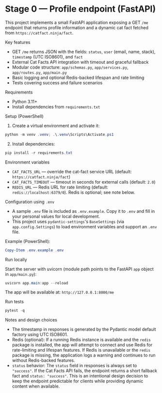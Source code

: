 # Stage 0 — Profile endpoint (FastAPI)

This project implements a small FastAPI application exposing a GET `/me` endpoint that returns profile information and a dynamic cat fact fetched from `https://catfact.ninja/fact`.

Key features

- GET `/me` returns JSON with the fields: `status`, `user` (email, name, stack), `timestamp` (UTC ISO8601), and `fact`
- External Cat Facts API integration with timeout and graceful fallback
- Modular code structure: `app/schemas.py`, `app/services.py`, `app/routes.py`, `app/main.py`
- Basic logging and optional Redis-backed lifespan and rate limiting
- Tests covering success and failure scenarios

Requirements

- Python 3.11+
- Install dependencies from `requirements.txt`

Setup (PowerShell)

1. Create a virtual environment and activate it:

```powershell
python -m venv .venv; .\.venv\Scripts\Activate.ps1
```

2. Install dependencies:

```powershell
pip install -r requirements.txt
```

Environment variables

- `CAT_FACTS_URL` — override the cat-fact service URL (default: `https://catfact.ninja/fact`)
- `CAT_FACTS_TIMEOUT` — timeout in seconds for external calls (default: `2.0`)
- `REDIS_URL` — Redis URL for rate limiting (default: `redis://localhost:6379/0`). Redis is optional; see note below.

Configuration using `.env`

- A sample `.env` file is included as `.env.example`. Copy it to `.env` and fill in your personal values for local development.
- This project uses `pydantic-settings`'s `BaseSettings` (via `app.config.Settings`) to load environment variables and support an `.env` file.

Example (PowerShell):

```powershell
Copy-Item .env.example .env
```

Run locally

Start the server with uvicorn (module path points to the FastAPI `app` object in `app/main.py`):

```powershell
uvicorn app.main:app --reload
```

The app will be available at: `http://127.0.0.1:8000/me`

Run tests

```powershell
pytest -q
```

Notes and design choices

- The timestamp in responses is generated by the Pydantic model default factory using UTC ISO8601.
- Redis (optional): If a running Redis instance is available and the `redis` package is installed, the app will attempt to connect and use Redis for rate-limiting and lifespan features. If Redis is unavailable or the `redis` package is missing, the application logs a warning and continues to run without Redis-backed features.
- `status` behavior: The `status` field in responses is always set to `"success"`. If the Cat Facts API fails, the endpoint returns a short fallback fact and `status: "success"`. This is an intentional design decision to keep the endpoint predictable for clients while providing dynamic content when available.
